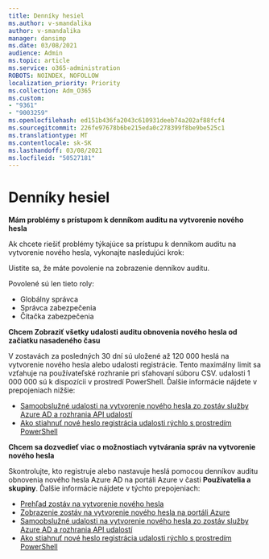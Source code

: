 ```yaml
---
title: Denníky hesiel
ms.author: v-smandalika
author: v-smandalika
manager: dansimp
ms.date: 03/08/2021
audience: Admin
ms.topic: article
ms.service: o365-administration
ROBOTS: NOINDEX, NOFOLLOW
localization_priority: Priority
ms.collection: Adm_O365
ms.custom:
- "9361"
- "9003259"
ms.openlocfilehash: ed151b436fa2043c610931deeb74a202af88fcf4
ms.sourcegitcommit: 226fe97678b6be215eda0c278399f8be9be525c1
ms.translationtype: MT
ms.contentlocale: sk-SK
ms.lasthandoff: 03/08/2021
ms.locfileid: "50527181"
---
```

# <a name="password-logs"></a>Denníky hesiel

**Mám problémy s prístupom k denníkom auditu na vytvorenie nového hesla**

Ak chcete riešiť problémy týkajúce sa prístupu k denníkom auditu na vytvorenie nového hesla, vykonajte nasledujúci krok:

Uistite sa, že máte povolenie na zobrazenie denníkov auditu. 

Povolené sú len tieto roly:
 - Globálny správca
 - Správca zabezpečenia
 - Čítačka zabezpečenia

**Chcem Zobraziť všetky udalosti auditu obnovenia nového hesla od začiatku nasadeného času**

V zostavách za posledných 30 dní sú uložené až 120 000 heslá na vytvorenie nového hesla alebo udalosti registrácie. Tento maximálny limit sa vzťahuje na používateľské rozhranie pri sťahovaní súboru CSV. udalosti 1 000 000 sú k dispozícii v prostredí PowerShell.
Ďalšie informácie nájdete v prepojeniach nižšie:

- [Samoobslužné udalosti na vytvorenie nového hesla zo zostáv služby Azure AD a rozhrania API udalostí](https://docs.microsoft.com/azure/active-directory/authentication/howto-sspr-reporting)
- [Ako stiahnuť nové heslo registrácia udalosti rýchlo s prostredím PowerShell](https://docs.microsoft.com/azure/active-directory/authentication/howto-sspr-reporting)

**Chcem sa dozvedieť viac o možnostiach vytvárania správ na vytvorenie nového hesla**

Skontrolujte, kto registruje alebo nastavuje heslá pomocou denníkov auditu obnovenia nového hesla Azure AD na portáli Azure v časti **Používatelia a skupiny**.
Ďalšie informácie nájdete v týchto prepojeniach:

- [Prehľad zostáv na vytvorenie nového hesla](https://docs.microsoft.com/azure/active-directory/authentication/howto-sspr-reporting)
- [Zobrazenie zostáv na vytvorenie nového hesla na portáli Azure](https://docs.microsoft.com/azure/active-directory/authentication/howto-sspr-reporting)
- [Samoobslužné udalosti na vytvorenie nového hesla zo zostáv služby Azure AD a rozhrania API udalostí](https://docs.microsoft.com/azure/active-directory/authentication/howto-sspr-reporting)
- [Ako stiahnuť nové heslo registrácia udalosti rýchlo s prostredím PowerShell](https://docs.microsoft.com/azure/active-directory/authentication/howto-sspr-reporting)


